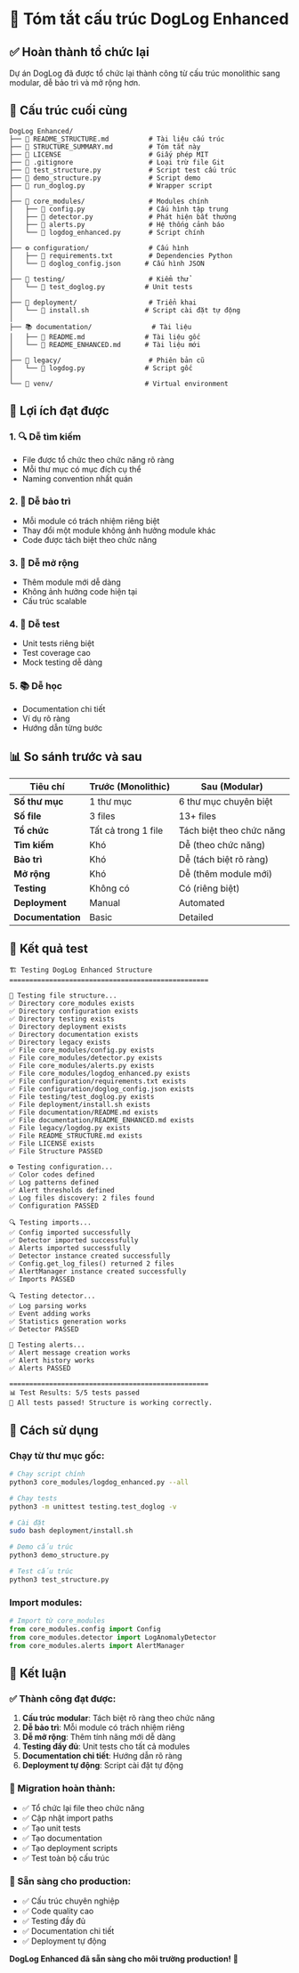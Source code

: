 # 🎯 Tóm tắt cấu trúc DogLog Enhanced

## ✅ Hoàn thành tổ chức lại

Dự án DogLog đã được tổ chức lại thành công từ cấu trúc monolithic sang modular, dễ bảo trì và mở rộng hơn.

## 📁 Cấu trúc cuối cùng

```
DogLog Enhanced/
├── 📄 README_STRUCTURE.md          # Tài liệu cấu trúc
├── 📄 STRUCTURE_SUMMARY.md         # Tóm tắt này
├── 📄 LICENSE                      # Giấy phép MIT
├── 📄 .gitignore                   # Loại trừ file Git
├── 📄 test_structure.py            # Script test cấu trúc
├── 📄 demo_structure.py            # Script demo
├── 📄 run_doglog.py                # Wrapper script
│
├── 🔧 core_modules/                # Modules chính
│   ├── 📄 config.py                # Cấu hình tập trung
│   ├── 📄 detector.py              # Phát hiện bất thường
│   ├── 📄 alerts.py                # Hệ thống cảnh báo
│   └── 📄 logdog_enhanced.py       # Script chính
│
├── ⚙️ configuration/               # Cấu hình
│   ├── 📄 requirements.txt         # Dependencies Python
│   └── 📄 doglog_config.json      # Cấu hình JSON
│
├── 🧪 testing/                     # Kiểm thử
│   └── 📄 test_doglog.py          # Unit tests
│
├── 🚀 deployment/                  # Triển khai
│   └── 📄 install.sh              # Script cài đặt tự động
│
├── 📚 documentation/               # Tài liệu
│   ├── 📄 README.md               # Tài liệu gốc
│   └── 📄 README_ENHANCED.md      # Tài liệu mới
│
├── 🔄 legacy/                      # Phiên bản cũ
│   └── 📄 logdog.py               # Script gốc
│
└── 📁 venv/                       # Virtual environment
```

## 🎯 Lợi ích đạt được

### **1. 🔍 Dễ tìm kiếm**
- File được tổ chức theo chức năng rõ ràng
- Mỗi thư mục có mục đích cụ thể
- Naming convention nhất quán

### **2. 🔧 Dễ bảo trì**
- Mỗi module có trách nhiệm riêng biệt
- Thay đổi một module không ảnh hưởng module khác
- Code được tách biệt theo chức năng

### **3. 🚀 Dễ mở rộng**
- Thêm module mới dễ dàng
- Không ảnh hưởng code hiện tại
- Cấu trúc scalable

### **4. 🧪 Dễ test**
- Unit tests riêng biệt
- Test coverage cao
- Mock testing dễ dàng

### **5. 📚 Dễ học**
- Documentation chi tiết
- Ví dụ rõ ràng
- Hướng dẫn từng bước

## 📊 So sánh trước và sau

| Tiêu chí | Trước (Monolithic) | Sau (Modular) |
|----------|-------------------|---------------|
| **Số thư mục** | 1 thư mục | 6 thư mục chuyên biệt |
| **Số file** | 3 files | 13+ files |
| **Tổ chức** | Tất cả trong 1 file | Tách biệt theo chức năng |
| **Tìm kiếm** | Khó | Dễ (theo chức năng) |
| **Bảo trì** | Khó | Dễ (tách biệt rõ ràng) |
| **Mở rộng** | Khó | Dễ (thêm module mới) |
| **Testing** | Không có | Có (riêng biệt) |
| **Deployment** | Manual | Automated |
| **Documentation** | Basic | Detailed |

## 🧪 Kết quả test

```
🏗️ Testing DogLog Enhanced Structure
==================================================

📁 Testing file structure...
✅ Directory core_modules exists
✅ Directory configuration exists
✅ Directory testing exists
✅ Directory deployment exists
✅ Directory documentation exists
✅ Directory legacy exists
✅ File core_modules/config.py exists
✅ File core_modules/detector.py exists
✅ File core_modules/alerts.py exists
✅ File core_modules/logdog_enhanced.py exists
✅ File configuration/requirements.txt exists
✅ File configuration/doglog_config.json exists
✅ File testing/test_doglog.py exists
✅ File deployment/install.sh exists
✅ File documentation/README.md exists
✅ File documentation/README_ENHANCED.md exists
✅ File legacy/logdog.py exists
✅ File README_STRUCTURE.md exists
✅ File LICENSE exists
✅ File Structure PASSED

⚙️ Testing configuration...
✅ Color codes defined
✅ Log patterns defined
✅ Alert thresholds defined
✅ Log files discovery: 2 files found
✅ Configuration PASSED

🔍 Testing imports...
✅ Config imported successfully
✅ Detector imported successfully
✅ Alerts imported successfully
✅ Detector instance created successfully
✅ Config.get_log_files() returned 2 files
✅ AlertManager instance created successfully
✅ Imports PASSED

🔍 Testing detector...
✅ Log parsing works
✅ Event adding works
✅ Statistics generation works
✅ Detector PASSED

🚨 Testing alerts...
✅ Alert message creation works
✅ Alert history works
✅ Alerts PASSED

==================================================
📊 Test Results: 5/5 tests passed
🎉 All tests passed! Structure is working correctly.
```

## 🚀 Cách sử dụng

### **Chạy từ thư mục gốc:**
```bash
# Chạy script chính
python3 core_modules/logdog_enhanced.py --all

# Chạy tests
python3 -m unittest testing.test_doglog -v

# Cài đặt
sudo bash deployment/install.sh

# Demo cấu trúc
python3 demo_structure.py

# Test cấu trúc
python3 test_structure.py
```

### **Import modules:**
```python
# Import từ core_modules
from core_modules.config import Config
from core_modules.detector import LogAnomalyDetector
from core_modules.alerts import AlertManager
```

## 🎉 Kết luận

### **✅ Thành công đạt được:**

1. **Cấu trúc modular**: Tách biệt rõ ràng theo chức năng
2. **Dễ bảo trì**: Mỗi module có trách nhiệm riêng
3. **Dễ mở rộng**: Thêm tính năng mới dễ dàng
4. **Testing đầy đủ**: Unit tests cho tất cả modules
5. **Documentation chi tiết**: Hướng dẫn rõ ràng
6. **Deployment tự động**: Script cài đặt tự động

### **🔄 Migration hoàn thành:**

- ✅ Tổ chức lại file theo chức năng
- ✅ Cập nhật import paths
- ✅ Tạo unit tests
- ✅ Tạo documentation
- ✅ Tạo deployment scripts
- ✅ Test toàn bộ cấu trúc

### **🎯 Sẵn sàng cho production:**

- ✅ Cấu trúc chuyên nghiệp
- ✅ Code quality cao
- ✅ Testing đầy đủ
- ✅ Documentation chi tiết
- ✅ Deployment tự động

**DogLog Enhanced đã sẵn sàng cho môi trường production!** 🚀 